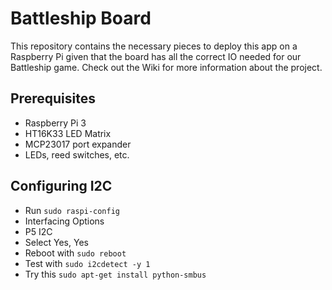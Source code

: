 # Battleship Board

This repository contains the necessary pieces to deploy this app on a Raspberry Pi given that the board has all the correct IO needed for our Battleship game. Check out the Wiki for more information about the project.

## Prerequisites
 * Raspberry Pi 3 
 * HT16K33 LED Matrix
 * MCP23017 port expander 
 * LEDs, reed switches, etc.
  
## Configuring I2C
  * Run `sudo raspi-config` 
  * Interfacing Options
  * P5 I2C
  * Select Yes, Yes
  * Reboot with `sudo reboot`
  * Test with `sudo i2cdetect -y 1`
  * Try this `sudo apt-get install python-smbus`